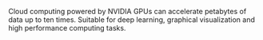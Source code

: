 Cloud computing powered by NVIDIA GPUs can accelerate petabytes of data up to ten times. Suitable for deep learning, graphical visualization and high performance computing tasks.